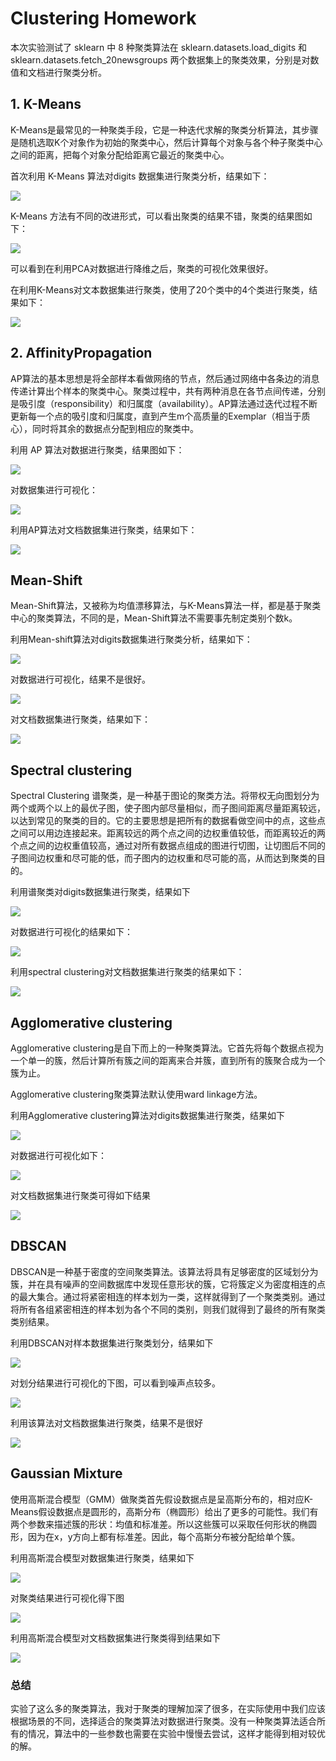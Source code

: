 # Clustering Homework

本次实验测试了 sklearn 中 8 种聚类算法在 sklearn.datasets.load_digits 和 sklearn.datasets.fetch_20newsgroups 两个数据集上的聚类效果，分别是对数值和文档进行聚类分析。

## 1. K-Means

K-Means是最常见的一种聚类手段，它是一种迭代求解的聚类分析算法，其步骤是随机选取K个对象作为初始的聚类中心，然后计算每个对象与各个种子聚类中心之间的距离，把每个对象分配给距离它最近的聚类中心。

首次利用 K-Means 算法对digits 数据集进行聚类分析，结果如下：

![](./k-means/k-means_dig.png)

K-Means 方法有不同的改进形式，可以看出聚类的结果不错，聚类的结果图如下：

![](./k-means/k-means.png)

可以看到在利用PCA对数据进行降维之后，聚类的可视化效果很好。

在利用K-Means对文本数据集进行聚类，使用了20个类中的4个类进行聚类，结果如下：

![](./k-means/k-means_doc.png)



## 2. AffinityPropagation

AP算法的基本思想是将全部样本看做网络的节点，然后通过网络中各条边的消息传递计算出个样本的聚类中心。聚类过程中，共有两种消息在各节点间传递，分别是吸引度（responsibility）和归属度（availability）。AP算法通过迭代过程不断更新每一个点的吸引度和归属度，直到产生m个高质量的Exemplar（相当于质心），同时将其余的数据点分配到相应的聚类中。

利用 AP 算法对数据进行聚类，结果图如下：

![](./ap/ap_dig.png)

对数据集进行可视化：

![](./ap/ap.png)

利用AP算法对文档数据集进行聚类，结果如下：

![](./ap/ap_doc.png)

## Mean-Shift

Mean-Shift算法，又被称为均值漂移算法，与K-Means算法一样，都是基于聚类中心的聚类算法，不同的是，Mean-Shift算法不需要事先制定类别个数k。

利用Mean-shift算法对digits数据集进行聚类分析，结果如下：

![](./mean-shift/ms_dig.png)

对数据进行可视化，结果不是很好。

![](./mean-shift/ms.png)

对文档数据集进行聚类，结果如下：

![](./mean-shift/ms_doc.png)



## Spectral clustering

 Spectral Clustering 谱聚类，是一种基于图论的聚类方法。将带权无向图划分为两个或两个以上的最优子图，使子图内部尽量相似，而子图间距离尽量距离较远，以达到常见的聚类的目的。它的主要思想是把所有的数据看做空间中的点，这些点之间可以用边连接起来。距离较远的两个点之间的边权重值较低，而距离较近的两个点之间的边权重值较高，通过对所有数据点组成的图进行切图，让切图后不同的子图间边权重和尽可能的低，而子图内的边权重和尽可能的高，从而达到聚类的目的。

利用谱聚类对digits数据集进行聚类，结果如下

![](./spectral_clustering/spec_dig.png)

对数据进行可视化的结果如下：

![](./spectral_clustering/spec.png)

利用spectral clustering对文档数据集进行聚类的结果如下：

![](./spectral_clustering/spec_doc.png)

## Agglomerative clustering

Agglomerative clustering是自下而上的一种聚类算法。它首先将每个数据点视为一个单一的簇，然后计算所有簇之间的距离来合并簇，直到所有的簇聚合成为一个簇为止。

Agglomerative clustering聚类算法默认使用ward linkage方法。

利用Agglomerative clustering算法对digits数据集进行聚类，结果如下

![](./Agglomerative/agg_dig.png)

对数据进行可视化如下：

![](./Agglomerative/agg.png)

对文档数据集进行聚类可得如下结果

![](./Agglomerative/agg_doc.png)



## DBSCAN

DBSCAN是一种基于密度的空间聚类算法。该算法将具有足够密度的区域划分为簇，并在具有噪声的空间数据库中发现任意形状的簇，它将簇定义为密度相连的点的最大集合。通过将紧密相连的样本划为一类，这样就得到了一个聚类类别。通过将所有各组紧密相连的样本划为各个不同的类别，则我们就得到了最终的所有聚类类别结果。

利用DBSCAN对样本数据集进行聚类划分，结果如下

![](./DBSCAN/db_dig.png)

对划分结果进行可视化的下图，可以看到噪声点较多。

![](./DBSCAN/db.png)

利用该算法对文档数据集进行聚类，结果不是很好

![](./DBSCAN/db_doc.png)



## Gaussian Mixture

使用高斯混合模型（GMM）做聚类首先假设数据点是呈高斯分布的，相对应K-Means假设数据点是圆形的，高斯分布（椭圆形）给出了更多的可能性。我们有两个参数来描述簇的形状：均值和标准差。所以这些簇可以采取任何形状的椭圆形，因为在x，y方向上都有标准差。因此，每个高斯分布被分配给单个簇。

利用高斯混合模型对数据集进行聚类，结果如下

![](./Gaussian/gau_dig.png)

对聚类结果进行可视化得下图

![](./Gaussian/gau.png)

利用高斯混合模型对文档数据集进行聚类得到结果如下

![](./Gaussian/gau_doc.png)





### 总结

实验了这么多的聚类算法，我对于聚类的理解加深了很多，在实际使用中我们应该根据场景的不同，选择适合的聚类算法对数据进行聚类。没有一种聚类算法适合所有的情况，算法中的一些参数也需要在实验中慢慢去尝试，这样才能得到相对较优的解。